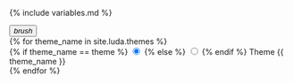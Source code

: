 <!-- markdownlint-disable -->
{% include variables.md %}
<div id="theme-dropdown" data-turbolinks-permanent class="dropdown-fixed ml-auto d-none-m">
  <button class="btn btn-ico btn-text-primary">
    <i class="change-theme-trigger ico material-icons">brush</i>
  </button>
  <div class="dropdown-menu">
    <div class="dropdown-items">
      <div class="btns-y">
        {% for theme_name in site.luda.themes %}
        <div class="btn-radio btn-hollow-primary">
          {% if theme_name == theme %}
          <input class="change-theme" checked type="radio" name="theme_dropdown_apply_theme" value="{{ theme_name }}">
          {% else %}
          <input class="change-theme" type="radio" name="theme_dropdown_apply_theme" value="{{ theme_name }}">
          {% endif %}
          <label class="bd-none">Theme {{ theme_name }}</label>
        </div>
        {% endfor %}
      </div>
    </div>
  </div>
</div>